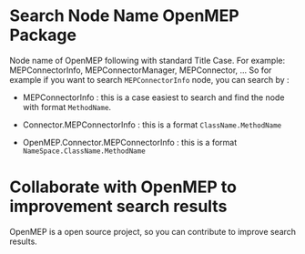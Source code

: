 # Search Node Name OpenMEP Package

Node name of OpenMEP following with standard Title Case. For example: MEPConnectorInfo, MEPConnectorManager, MEPConnector, ... 
So for example if you want to search `MEPConnectorInfo` node, you can search by :

- MEPConnectorInfo : this is a case easiest to search and find the node with format `MethodName`.

- Connector.MEPConnectorInfo : this is a format `ClassName.MethodName`

- OpenMEP.Connector.MEPConnectorInfo : this is a format `NameSpace.ClassName.MethodName`

# Collaborate with OpenMEP to improvement search results

OpenMEP is a open source project, so you can contribute to improve search results.
